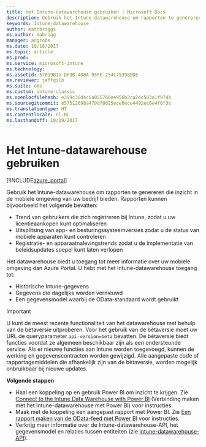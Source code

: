 ```yaml
---
title: Het Intune-datawarehouse gebruiken | Microsoft Docs
description: Gebruik het Intune-datawarehouse om rapporten te genereren die inzicht in de mobiele omgeving van uw bedrijf bieden.
keywords: Intune-datawarehouse
author: mattbriggs
ms.author: mabrigg
manager: angrobe
ms.date: 10/18/2017
ms.topic: article
ms.prod: 
ms.service: microsoft-intune
ms.technology: 
ms.assetid: 57019B11-DF9B-4D8A-95FE-254C75398DDE
ms.reviewer: jeffgilb
ms.suite: ems
ms.custom: intune-classic
ms.openlocfilehash: e399c36d4c6a855766ee956b3ca24c503a1f974b
ms.sourcegitcommit: e57512698a479df0d25ece6ece4492ec0e4f0f3e
ms.translationtype: HT
ms.contentlocale: nl-NL
ms.lasthandoff: 10/19/2017
---
```

# <a name="use-the-intune-data-warehouse"></a>Het Intune-datawarehouse gebruiken

[!INCLUDE[azure_portal](./includes/azure_portal.md)]

Gebruik het Intune-datawarehouse om rapporten te genereren die inzicht in de mobiele omgeving van uw bedrijf bieden. Rapporten kunnen bijvoorbeeld het volgende bevatten:
-   Trend van gebruikers die zich registreren bij Intune, zodat u uw licentieaankopen kunt optimaliseren
-   Uitsplitsing van app- en besturingssysteemversies zodat u de status van mobiele apparaten kunt controleren
-   Registratie- en apparaatnalevingstrends zodat u de implementatie van beleidsupdates soepel kunt laten verlopen

Het datawarehouse biedt u toegang tot meer informatie over uw mobiele omgeving dan Azure Portal. U hebt met het Intune-datawarehouse toegang tot:

  -  Historische Intune-gegevens
  -  Gegevens die dagelijks worden vernieuwd
  -  Een gegevensmodel waarbij de OData-standaard wordt gebruikt

> [!Important]  
> U kunt de meest recente functionaliteit van het datawarehouse met behulp van de bètaversie uitproberen. Voor het gebruik van de bètaversie moet uw URL de queryparameter `api-version=beta` bevatten. De bètaversie biedt functies voordat ze algemeen beschikbaar zijn als een ondersteunde service. Als er nieuwe functies aan Intune worden toegevoegd, kunnen de werking en gegevenscontracten worden gewijzigd. Alle aangepaste code of rapportagemiddelen die afhankelijk zijn van de bètaversie, worden mogelijk onbruikbaar bij nieuwe updates. <!-- If you experience problems with the beta service, follow [link to feedback process]() to report the issue or provide feedback.-->

**Volgende stappen**

- Haal een koppeling op en gebruik Power BI om inzicht te krijgen. Zie [Connect to the Intune Data Warehouse with Power BI](reports-proc-get-a-link-powerbi.md) (Verbinding maken met het Intune-datawarehouse met Power BI) voor instructies.
- Maak met de koppeling een aangepast rapport met Power BI. Zie [Een rapport maken van de OData-feed met Power BI](reports-proc-create-with-odata.md) voor instructies.
- Verkrijg meer informatie over de Intune-datawarehouse-API, het gegevensmodel en relaties tussen entiteiten<!-- , and an example of creating a custom client to retrieve data,--> (zie [Intune-datawarehouse-API](reports-nav-intune-data-warehouse.md)).